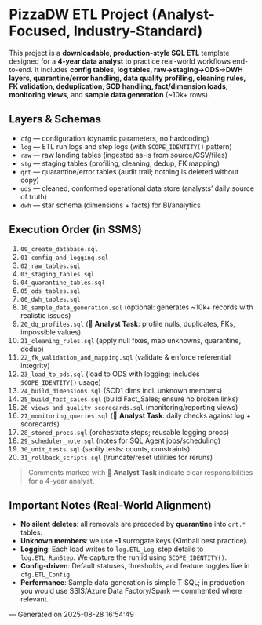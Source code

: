 # PizzaDW ETL Project (Analyst-Focused, Industry-Standard)

This project is a **downloadable, production-style SQL ETL** template designed for a **4-year data analyst** to practice real-world workflows end-to-end.
It includes **config tables, log tables, raw→staging→ODS→DWH layers, quarantine/error handling, data quality profiling, cleaning rules,
FK validation, deduplication, SCD handling, fact/dimension loads, monitoring views**, and **sample data generation** (~10k+ rows).

## Layers & Schemas
- `cfg` — configuration (dynamic parameters, no hardcoding)
- `log` — ETL run logs and step logs (with `SCOPE_IDENTITY()` pattern)
- `raw` — raw landing tables (ingested as-is from source/CSV/files)
- `stg` — staging tables (profiling, cleaning, dedup, FK mapping)
- `qrt` — quarantine/error tables (audit trail; nothing is deleted without copy)
- `ods` — cleaned, conformed operational data store (analysts’ daily source of truth)
- `dwh` — star schema (dimensions + facts) for BI/analytics

## Execution Order (in SSMS)
1. `00_create_database.sql`
2. `01_config_and_logging.sql`
3. `02_raw_tables.sql`
4. `03_staging_tables.sql`
5. `04_quarantine_tables.sql`
6. `05_ods_tables.sql`
7. `06_dwh_tables.sql`
8. `10_sample_data_generation.sql` (optional: generates ~10k+ records with realistic issues)
9. `20_dq_profiles.sql` (🔴 **Analyst Task**: profile nulls, duplicates, FKs, impossible values)
10. `21_cleaning_rules.sql` (apply null fixes, map unknowns, quarantine, dedup)
11. `22_fk_validation_and_mapping.sql` (validate & enforce referential integrity)
12. `23_load_to_ods.sql` (load to ODS with logging; includes `SCOPE_IDENTITY()` usage)
13. `24_build_dimensions.sql` (SCD1 dims incl. unknown members)
14. `25_build_fact_sales.sql` (build Fact_Sales; ensure no broken links)
15. `26_views_and_quality_scorecards.sql` (monitoring/reporting views)
16. `27_monitoring_queries.sql` (🔴 **Analyst Task**: daily checks against log + scorecards)
17. `28_stored_procs.sql` (orchestrate steps; reusable logging procs)
18. `29_scheduler_note.sql` (notes for SQL Agent jobs/scheduling)
19. `30_unit_tests.sql` (sanity tests: counts, constraints)
20. `31_rollback_scripts.sql` (truncate/reset utilities for reruns)

> Comments marked with **🔴 Analyst Task** indicate clear responsibilities for a 4-year analyst.

## Important Notes (Real-World Alignment)
- **No silent deletes**: all removals are preceded by **quarantine** into `qrt.*` tables.
- **Unknown members**: we use **-1** surrogate keys (Kimball best practice).
- **Logging**: Each load writes to `log.ETL_Log`, step details to `log.ETL_RunStep`. We capture the run id using `SCOPE_IDENTITY()`.
- **Config-driven**: Default statuses, thresholds, and feature toggles live in `cfg.ETL_Config`.
- **Performance**: Sample data generation is simple T‑SQL; in production you would use SSIS/Azure Data Factory/Spark — commented where relevant.

— Generated on 2025-08-28 16:54:49
